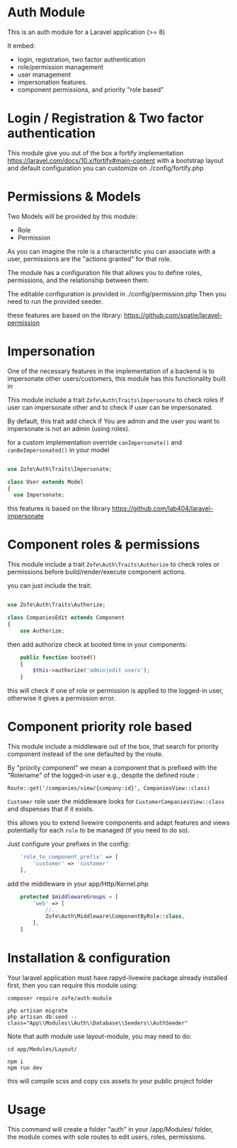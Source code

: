 # Auth Module

This is an auth module for a Laravel application (>= 8) 

It embed:

- login, registration, two factor authentication
- role/permission management
- user management
- impersonation features.
- component permissions, and priority "role based"


# Login / Registration & Two factor authentication

This module give you out of the box a fortify implementation https://laravel.com/docs/10.x/fortify#main-content 
with a bootstrap layout and default configuration you can customize on ./config/fortify.php 


# Permissions & Models

Two Models will be provided by this module:
 - Role
 - Permission

As you can imagine the role is a characteristic you can associate with a user, permissions are the "actions granted" for that role.

The module has a configuration file that allows you to define roles, permissions, and the relationship between them.

The editable configuration is provided in ./config/permission.php
Then you need to run the provided seeder.

these features are based on the library:
https://github.com/spatie/laravel-permission


# Impersonation 

One of the necessary features in the implementation of a backend is to impersonate other users/customers, this module has this functionality built in

This module include a trait `Zofe\Auth\Traits\Impersonate` to check roles if user can impersonate other and to check if user can be impersonated.

By default, this trait add check if You are admin and the user you want to impersonate is not an admin (using roles).

for a custom implementation override `canImpersonate()` and `canBeImpersonated()` in your model

```php

use Zofe\Auth\Traits\Impersonate;

class User extends Model
{
  use Impersonate;

```

this features is based on the library
https://github.com/lab404/laravel-impersonate



# Component roles & permissions

This module include a trait `Zofe\Auth\Traits\Authorize` to check roles or permissions before build/render/execute component actions.

you can just include the trait:

```php

use Zofe\Auth\Traits\Authorize;

class CompaniesEdit extends Component
{
    use Authorize;
```

then add authorize check at booted time in your components:

```php
    public function booted()
    {
        $this->authorize('admin|edit users');
    }
```

this will check if one of role or permission is applied to the logged-in user, otherwise it gives a permission error.


# Component priority role based

This module include a middleware out of the box, that search for priority component instead of the one defaulted by the route.

By "priority component" we mean a component that is prefixed with the "Rolename" of the logged-in user
e.g., despite the defined route :

`Route::get('/companies/view/{company:id}', CompaniesView::class)`

`Customer` role user the middleware looks for `CustomerCompaniesView::class` and dispenses that if it exists.

this allows you to extend livewire components and adapt features and views potentially for each `role` to be managed (if you need to do so).

Just configure your prefixes in the config:
```php
    'role_to_component_prefix' => [
        'customer' => 'customer'
    ],
```

add the middleware in your app/Http/Kernel.php
```php
    protected $middlewareGroups = [
        'web' => [
            //..
            Zofe\Auth\Middleware\ComponentByRole::class,
        ],
    ]
```




# Installation & configuration 

Your laravel application must have rapyd-livewire package already installed first, then you can require this module using: 
```
composer require zofe/auth-module

php artisan migrate 
php artisan db:seed --class="App\\Modules\\Auth\\Database\\Seeders\\AuthSeeder"
```
Note that auth module use layout-module, you may need to do:

```
cd app/Modules/Layout/

npm i
npm run dev
```

this will compile scss and copy css assets to your public project folder



# Usage
This command will create a folder "auth" in your /app/Modules/ folder,   
the module comes with sole routes to edit users, roles, permissions.

